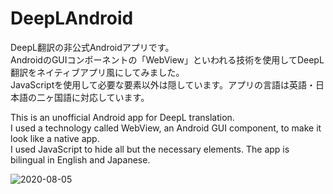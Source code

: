 # DeepLAndroid
DeepL翻訳の非公式Androidアプリです。  
AndroidのGUIコンポーネントの「WebView」といわれる技術を使用してDeepL翻訳をネイティブアプリ風にしてみました。  
JavaScriptを使用して必要な要素以外は隠しています。アプリの言語は英語・日本語の二ヶ国語に対応しています。  

This is an unofficial Android app for DeepL translation.  
I used a technology called WebView, an Android GUI component, to make it look like a native app.  
I used JavaScript to hide all but the necessary elements. The app is bilingual in English and Japanese.

![2020-08-05](https://user-images.githubusercontent.com/53967490/89320092-fe2fdf00-d6bb-11ea-97d6-84fd66f73395.png)
